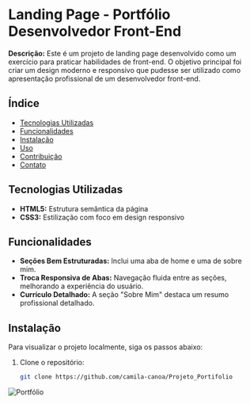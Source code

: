 # Landing Page - Portfólio Desenvolvedor Front-End

**Descrição:** Este é um projeto de landing page desenvolvido como um exercício para praticar habilidades de front-end. O objetivo principal foi criar um design moderno e responsivo que pudesse ser utilizado como apresentação profissional de um desenvolvedor front-end.

## Índice
- [Tecnologias Utilizadas](#tecnologias-utilizadas)
- [Funcionalidades](#funcionalidades)
- [Instalação](#instalação)
- [Uso](#uso)
- [Contribuição](#contribuição)
- [Contato](#contato)

## Tecnologias Utilizadas
- **HTML5:** Estrutura semântica da página
- **CSS3:** Estilização com foco em design responsivo

## Funcionalidades
- **Seções Bem Estruturadas:** Inclui uma aba de home e uma de sobre mim.
- **Troca Responsiva de Abas:** Navegação fluida entre as seções, melhorando a experiência do usuário.
- **Currículo Detalhado:** A seção "Sobre Mim" destaca um resumo profissional detalhado.

## Instalação

Para visualizar o projeto localmente, siga os passos abaixo:
1. Clone o repositório:
   ```bash
   git clone https://github.com/camila-canoa/Projeto_Portifolio
   
![Portfólio](assets/Portifólio.png)